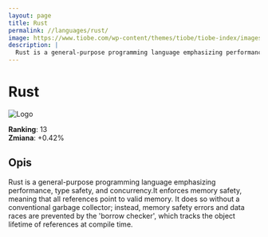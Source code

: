 ```yaml
---
layout: page
title: Rust
permalink: //languages/rust/
image: https://www.tiobe.com/wp-content/themes/tiobe/tiobe-index/images/Rust.png
description: |
  Rust is a general-purpose programming language emphasizing performance, type safety, and concurrency.It enforces memory safety, meaning that all references point to valid memory. It does so without a conventional garbage collector; instead, memory safety errors and data races are prevented by the 'borrow checker', which tracks the object lifetime of references at compile time.
---
```


# Rust

![Logo](https://www.tiobe.com/wp-content/themes/tiobe/tiobe-index/images/Rust.png)

**Ranking**: 13  
**Zmiana**: +0.42%    

## Opis

Rust is a general-purpose programming language emphasizing performance, type safety, and concurrency.It enforces memory safety, meaning that all references point to valid memory. It does so without a conventional garbage collector; instead, memory safety errors and data races are prevented by the 'borrow checker', which tracks the object lifetime of references at compile time.
